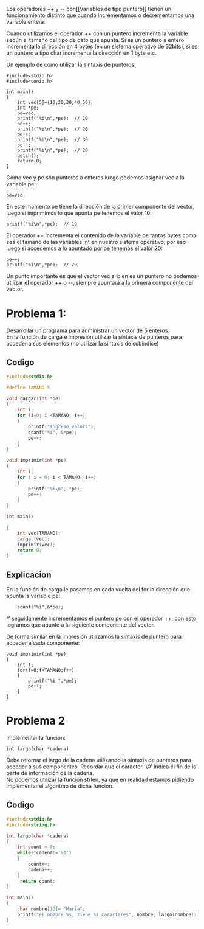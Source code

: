 Los operadores ++ y -- con[[Variables de tipo puntero]] tienen un funcionamiento distinto que cuando incrementamos o decrementamos una variable entera.

Cuando utilizamos el operador ++ con un puntero incrementa la variable según el tamaño del tipo de dato que apunta. Si es un puntero a entero incrementa la dirección en 4 bytes (en un sistema operativo de 32bits), si es un puntero a tipo char incrementa la dirección en 1 byte etc.

Un ejemplo de como utilizar la sintaxis de punteros:

```
#include<stdio.h>
#include<conio.h>

int main()
{
    int vec[5]={10,20,30,40,50};
    int *pe;
    pe=vec;
    printf("%i\n",*pe);  // 10
    pe++;
    printf("%i\n",*pe);  // 20
    pe++;
    printf("%i\n",*pe);  // 30
    pe--;
    printf("%i\n",*pe);  // 20
    getch();
    return 0;
}
```

Como vec y pe son punteros a enteros luego podemos asignar vec a la variable pe:

    pe=vec;

En este momento pe tiene la dirección de la primer componente del vector, luego si imprimimos lo que apunta pe tenemos el valor 10:

    printf("%i\n",*pe);  // 10

El operador ++ incrementa el contenido de la variable pe tantos bytes como sea el tamaño de las variables int en nuestro sistema operativo, por eso luego si accedemos a lo apuntado por pe tenemos el valor 20:

    pe++;
    printf("%i\n",*pe);  // 20

Un punto importante es que el vector vec si bien es un puntero no podemos utilizar el operador ++ o --, siempre apuntará a la primera componente del vector.

# Problema 1:
Desarrollar un programa para administrar un vector de 5 enteros.  
En la función de carga e impresión utilizar la sintaxis de punteros para acceder a sus elementos (no utilizar la sintaxis de subíndice)
## Codigo
```Ejercicio155.c
#include<stdio.h>

#define TAMANO 5

void cargar(int *pe)
{
    int i;
    for (i=0; i <TAMANO; i++)
    {
        printf("Ingrese valor:");
        scanf("%i", &*pe);
        pe++;
    }
}

void imprimir(int *pe)
{
    int i;
    for ( i = 0; i < TAMANO; i++)
    {
        printf("%i\n", *pe);
        pe++;
    }
}

int main()

{
    int vec[TAMANO];
    cargar(vec);
    imprimir(vec);
    return 0;
}
```
## Explicacion
En la función de carga le pasamos en cada vuelta del for la dirección que apunta la variable pe:

        scanf("%i",&*pe);

Y seguidamente incrementamos el puntero pe con el operador ++, con esto logramos que apunte a la siguiente componente del vector.

De forma similar en la impresión utilizamos la sintaxis de puntero para acceder a cada componente:

```
void imprimir(int *pe)
{
    int f;
    for(f=0;f<TAMANO;f++)
    {
        printf("%i ",*pe);
        pe++;
    }
}
```
# Problema 2
Implementar la función:

```
int largo(char *cadena)
```
Debe retornar el largo de la cadena utilizando la sintaxis de punteros para acceder a sus componentes. 
Recordar que el caracter '\0' indica el fin de la parte de información de la cadena.  
No podemos utilizar la función strlen, ya que en realidad estamos pidiendo implementar el algoritmo de dicha función.
## Codigo
```ejercicio156.c
#include<stdio.h>
#include<string.h>

int largo(char *cadena)
{
    int count = 0;
    while(*cadena!='\0')
    {
        count++;
        cadena++;
    }
     return count;
}

int main()
{
    char nombre[10]= "Maria";
    printf("el nombre %s, tiene %i caracteres", nombre, largo(nombre));
}

```
